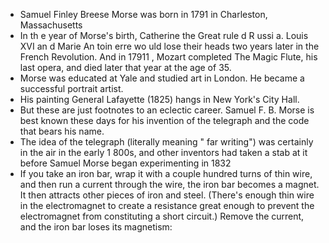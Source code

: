 - Samuel Finley Breese Morse was born in 1791 in Charleston, Massachusetts
- In th e year of Morse's birth, Catherine the Great rule d R ussi a. Louis XVI an d Marie An toin erre wo uld lose their
heads two years later in the French Revolution. And in 17911 , Mozart completed
The Magic Flute, his last opera, and died later that year at the age
of 35.
- Morse was educated at Yale and studied art in London. He became a successful portrait artist.
- His painting General Lafayette (1825) hangs in New York's City Hall.
- But these are just footnotes to an eclectic career. Samuel F. B. Morse is best
known these days for his invention of the telegraph and the code that bears
his name.
- The idea of the telegraph (literally meaning " far writing") was certainly
in the air in the early 1 800s, and other inventors had taken a stab at it before
Samuel Morse began experimenting in 1832
- If you take an iron bar, wrap it with a couple hundred turns of thin wire,
and then run a current through the wire, the iron bar becomes a magnet. It
then attracts other pieces of iron and steel. (There's enough thin wire in the
electromagnet to create a resistance great enough to prevent the electromagnet
from constituting a short circuit.) Remove the current, and the iron
bar loses its magnetism: